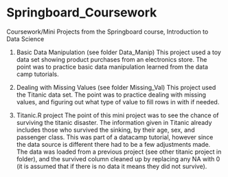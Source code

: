 # Springboard_Coursework
Coursework/Mini Projects from the Springboard course, Introduction to Data Science

1. Basic Data Manipulation (see folder Data_Manip)
This project used a toy data set showing product purchases from an electronics store. The point was to practice basic data manipulation learned from the data camp tutorials. 

2. Dealing with Missing Values (see folder Missing_Val)
This project used the Titanic data set. The point was to practice dealing with missing values, and figuring out what type of value to fill rows in with if needed.


3. Titanic.R project
The point of this mini project was to see the chance of surviving the titanic disaster. The information given in Titanic already includes those who survived the sinking, by their age, sex, and passenger class. This was part of a datacamp tutorial, however since the data source is different there had to be a few adjustments made. The data was loaded from a previous project (see other titanic project in folder), and the survived column cleaned up by replacing any NA with 0 (it is assumed that if there is no data it means they did not survive). 